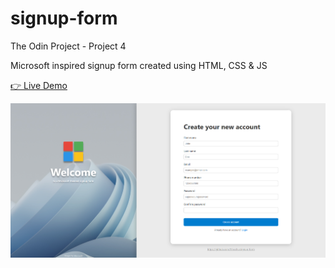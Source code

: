 # signup-form

The Odin Project - Project 4

Microsoft inspired signup form created using HTML, CSS &amp; JS

[👉 Live Demo](https://mocchu.github.io/signup-form/)

<img src="img/sc.png" width="825" />
